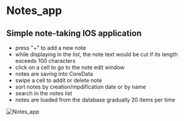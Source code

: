 # Notes_app

Simple note-taking IOS application
---------------------------------------------------------------------------------------------------------------
- press "+" to add a new note
- while displaying in the list, the note text would be cut if its length exceeds 100 characters
- click on a cell to go to the note edit window
- notes are saving into CoreData
- swipe a cell to addit or delete note
- sort notes by creation/mpdification date or by name
- search in the notes list
- notes are loaded from the database gradually 20 items per time

![Notes_app](https://github.com/nkuchyna/Notes_app/blob/master/Note_app.gif)
